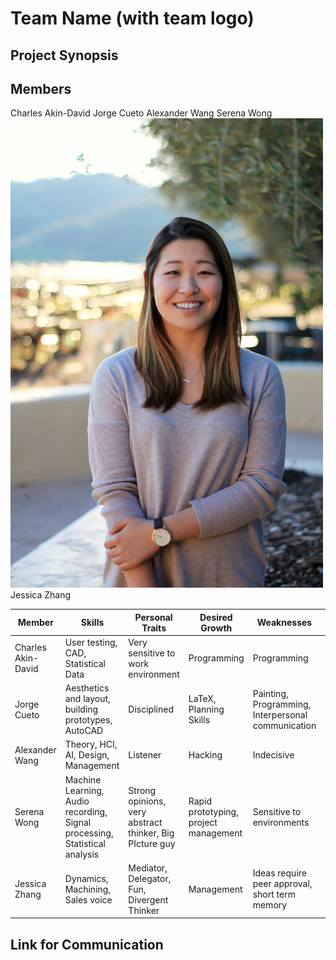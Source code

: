 <h1> Team Name (with team logo) </h1>
<h2> Project Synopsis </h2>

<h2> Members </h2>

Charles Akin-David
Jorge Cueto
Alexander Wang
Serena Wong
<img src="jess_portrait.png" style="width:500px;">
Jessica Zhang

<table><thead>
<tr>
<th>Member</th>
<th>Skills</th>
<th>Personal Traits</th>
<th>Desired Growth</th>
<th>Weaknesses</th>
<th>Hat Color</th>
</tr>
</thead><tbody>
<tr>
<td>Charles Akin-David</td>
<td>User testing, CAD, Statistical Data</td>
<td>Very sensitive to work environment</td>
<td>Programming</td>
<td>Programming</td>
<td>Blue</td>
</tr>
<tr>
<td>Jorge Cueto</td>
<td>Aesthetics and layout, building prototypes, AutoCAD</td>
<td>Disciplined</td>
<td>LaTeX, Planning Skills</td>
<td>Painting, Programming, Interpersonal communication</td>
<td>Blue</td>
</tr>
<tr>
<td>Alexander Wang</td>
<td>Theory, HCI, AI, Design, Management</td>
<td>Listener</td>
<td>Hacking</td>
<td>Indecisive</td>
<td>Blue</td>
</tr>
<tr>
<td>Serena Wong</td>
<td>Machine Learning, Audio recording, Signal processing, Statistical analysis</td>
<td>Strong opinions, very abstract thinker, Big PIcture guy</td>
<td>Rapid prototyping, project management</td>
<td>Sensitive to environments</td>
<td>Blue</td>
</tr>
<tr>
<td>Jessica Zhang</td>
<td>Dynamics, Machining, Sales voice</td>
<td>Mediator, Delegator, Fun, Divergent Thinker</td>
<td>Management</td>
<td>Ideas require peer approval, short term memory</td>
<td>Blue</td>
</tr>
</tbody></table>

<h2> Link for Communication </h2>